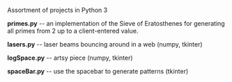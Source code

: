 Assortment of projects in Python 3

<strong>primes.py</strong>  -- an implementation of the Sieve of Eratosthenes 
for generating all primes from 2 up to a client-entered value.

<strong>lasers.py</strong>  -- laser beams bouncing around in a web (numpy, tkinter)

<strong>logSpace.py</strong>  -- artsy piece (numpy, tkinter)

<strong>spaceBar.py</strong>  -- use the spacebar to generate patterns (tkinter)
